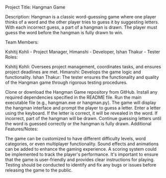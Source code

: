 Project Title: Hangman Game

Description:
Hangman is a classic word-guessing game where one player thinks of a word and the other player tries to guess it by suggesting letters. With each incorrect guess, a part of a hangman is drawn. The player must guess the word before the hangman is fully drawn to win.

Team Members:

Kshitij Kohli - Project Manager,
Himanshi - Developer,
Ishan Thakur - Tester
Roles:

Kshitij Kohli: Oversees project management, coordinates tasks, and ensures project deadlines are met.
Himanshi: Develops the game logic and functionality.
Ishan Thakur: The tester ensures the functionality and quality of the Hangman game through rigorous testing procedures.

Clone or download the Hangman Game repository from GitHub.
Install any required dependencies specified in the README file.
Run the main executable file (e.g., hangman.exe or hangman.py).
The game will display the hangman interface and prompt the player to guess a letter.
Enter a letter using the keyboard.
If the letter is correct, it will be revealed in the word. If incorrect, part of the hangman will be drawn.
Continue guessing letters until the word is guessed correctly or the hangman is fully drawn.
Additional Features/Notes:

The game can be customized to have different difficulty levels, word categories, or even multiplayer functionality.
Sound effects and animations can be added to enhance the gaming experience.
A scoring system could be implemented to track the player's performance.
It's important to ensure that the game is user-friendly and provides clear instructions for playing.
Testing should be conducted to identify and fix any bugs or issues before releasing the game to the public.
